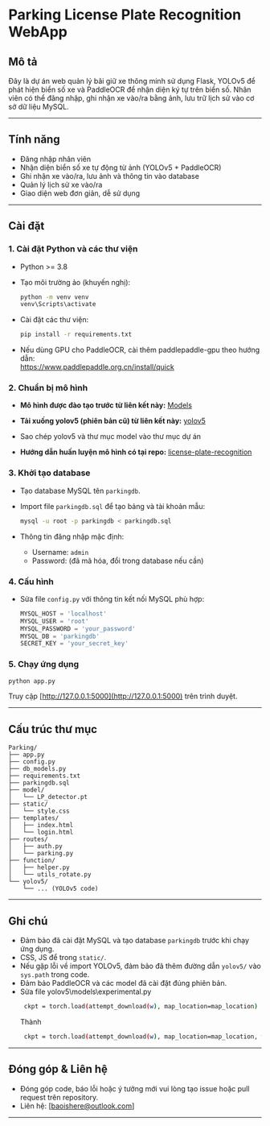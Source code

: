 # Parking License Plate Recognition WebApp

## Mô tả

Đây là dự án web quản lý bãi giữ xe thông minh sử dụng Flask, YOLOv5 để phát hiện biển số xe và PaddleOCR để nhận diện ký tự trên biển số. Nhân viên có thể đăng nhập, ghi nhận xe vào/ra bằng ảnh, lưu trữ lịch sử vào cơ sở dữ liệu MySQL.

---

## Tính năng

- Đăng nhập nhân viên
- Nhận diện biển số xe tự động từ ảnh (YOLOv5 + PaddleOCR)
- Ghi nhận xe vào/ra, lưu ảnh và thông tin vào database
- Quản lý lịch sử xe vào/ra
- Giao diện web đơn giản, dễ sử dụng

---

## Cài đặt

### 1. Cài đặt Python và các thư viện

- Python >= 3.8
- Tạo môi trường ảo (khuyến nghị):

    ```bash
    python -m venv venv
    venv\Scripts\activate
    ```

- Cài đặt các thư viện:

    ```bash
    pip install -r requirements.txt
    ```

- Nếu dùng GPU cho PaddleOCR, cài thêm paddlepaddle-gpu theo hướng dẫn:  
  https://www.paddlepaddle.org.cn/install/quick

### 2. Chuẩn bị mô hình

- **Mô hình được đào tạo trước từ liên kết này:** [Models](https://drive.google.com/drive/folders/1qB8QYr-b-PWsXMO0K3mef66P_kXfhfmM?usp=sharing)

- **Tải xuống yolov5 (phiên bản cũ) từ liên kết này:** [yolov5](https://drive.google.com/drive/folders/16Urwqj_x9Y_3KWLcc1cKMDOdYdhaQhxx?usp=sharing)

- Sao chép yolov5 và thư mục model vào thư mục dự án

- **Hướng dẫn huấn luyện mô hình có tại repo:** [license-plate-recognition](https://github.com/Baoishere/license-plate-recognition)

### 3. Khởi tạo database

- Tạo database MySQL tên `parkingdb`.
- Import file `parkingdb.sql` để tạo bảng và tài khoản mẫu:

    ```bash
    mysql -u root -p parkingdb < parkingdb.sql
    ```

- Thông tin đăng nhập mặc định:  
  - Username: `admin`  
  - Password: (đã mã hóa, đổi trong database nếu cần)

### 4. Cấu hình

- Sửa file `config.py` với thông tin kết nối MySQL phù hợp:

    ```python
    MYSQL_HOST = 'localhost'
    MYSQL_USER = 'root'
    MYSQL_PASSWORD = 'your_password'
    MYSQL_DB = 'parkingdb'
    SECRET_KEY = 'your_secret_key'
    ```

### 5. Chạy ứng dụng

```bash
python app.py
```

Truy cập [http://127.0.0.1:5000](http://127.0.0.1:5000) trên trình duyệt.

---

## Cấu trúc thư mục

```
Parking/
├── app.py
├── config.py
├── db_models.py
├── requirements.txt
├── parkingdb.sql
├── model/
│   └── LP_detector.pt
├── static/
│   └── style.css
├── templates/
│   ├── index.html
│   └── login.html
├── routes/
│   ├── auth.py
│   └── parking.py
├── function/
│   ├── helper.py
│   └── utils_rotate.py
└── yolov5/
    └── ... (YOLOv5 code)
```

---

## Ghi chú
- Đảm bảo đã cài đặt MySQL và tạo database `parkingdb` trước khi chạy ứng dụng.
- CSS, JS để trong `static/`.
- Nếu gặp lỗi về import YOLOv5, đảm bảo đã thêm đường dẫn `yolov5/` vào `sys.path` trong code.
- Đảm bảo PaddleOCR và các model đã cài đặt đúng phiên bản.
- Sửa file yolov5\models\experimental.py
   ```bash
    ckpt = torch.load(attempt_download(w), map_location=map_location)
    ```
   Thành
   ```bash
    ckpt = torch.load(attempt_download(w), map_location=map_location, weights_only=False)
    ```
---

## Đóng góp & Liên hệ

- Đóng góp code, báo lỗi hoặc ý tưởng mới vui lòng tạo issue hoặc pull request trên repository.
- Liên hệ: [baoishere@outlook.com]

---
